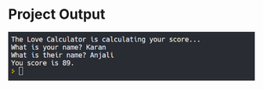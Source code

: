 # Project Output

![output](https://github.com/rahulsahani1137/Python-100-Days-Projects/blob/main/Assets/day2_6.png?raw=true)